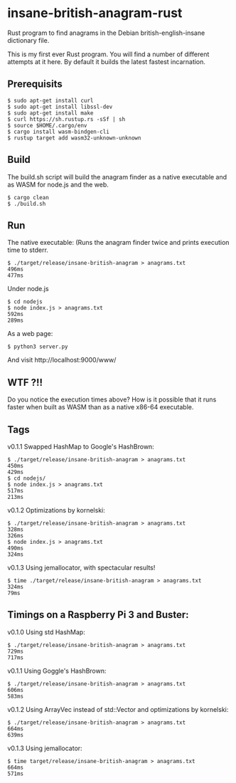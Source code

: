 # insane-british-anagram-rust
Rust program to find anagrams in the Debian british-english-insane dictionary file.

This is my first ever Rust program. You will find a number of different attempts at it here. By default it builds the latest fastest incarnation.



## Prerequisits

    $ sudo apt-get install curl
    $ sudo apt-get install libssl-dev
    $ sudo apt-get install make
    $ curl https://sh.rustup.rs -sSf | sh
    $ source $HOME/.cargo/env
    $ cargo install wasm-bindgen-cli
    $ rustup target add wasm32-unknown-unknown

## Build

The build.sh script will build the anagram finder as a native executable and as WASM for node.js and the web.

    $ cargo clean
    $ ./build.sh
    
## Run

The native executable: (Runs the anagram finder twice and prints execution time to stderr.

    $ ./target/release/insane-british-anagram > anagrams.txt
    496ms
    477ms

Under node.js

    $ cd nodejs
    $ node index.js > anagrams.txt
    592ms
    289ms

As a web page:

    $ python3 server.py
    
And visit http://localhost:9000/www/

## WTF ?!!

Do you notice the execution times above? How is it possible that it runs faster when built as WASM than as a native x86-64 executable.

## Tags

v0.1.1  Swapped HashMap to Google's HashBrown:

    $ ./target/release/insane-british-anagram > anagrams.txt
    450ms
    429ms
    $ cd nodejs/
    $ node index.js > anagrams.txt
    517ms
    213ms

v0.1.2 Optimizations by kornelski:

    $ ./target/release/insane-british-anagram > anagrams.txt
    328ms
    326ms
    $ node index.js > anagrams.txt
    490ms
    324ms

v0.1.3 Using jemallocator, with spectacular results!

    $ time ./target/release/insane-british-anagram > anagrams.txt
    324ms
    79ms


## Timings on a Raspberry Pi 3 and Buster:

v0.1.0 Using std HashMap:

    $ ./target/release/insane-british-anagram > anagrams.txt
    729ms
    717ms

v0.1.1 Using Goggle's HashBrown:

    $ ./target/release/insane-british-anagram > anagrams.txt
    606ms
    583ms

v0.1.2 Using ArrayVec instead of std::Vector and optimizations by kornelski:

    $ ./target/release/insane-british-anagram > anagrams.txt
    664ms
    639ms

v0.1.3 Using jemallocator:

    $ time target/release/insane-british-anagram > anagrams.txt
    664ms
    571ms








